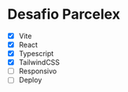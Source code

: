 # Desafio Parcelex

- [x] Vite
- [x] React
- [x] Typescript
- [x] TailwindCSS
- [ ] Responsivo
- [ ] Deploy

